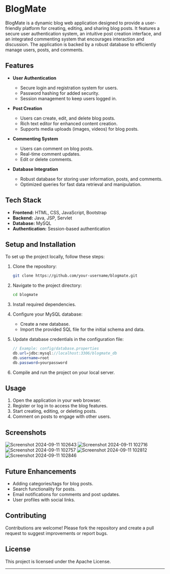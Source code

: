
# BlogMate

BlogMate is a dynamic blog web application designed to provide a user-friendly platform for creating, editing, and sharing blog posts. It features a secure user authentication system, an intuitive post creation interface, and an integrated commenting system that encourages interaction and discussion. The application is backed by a robust database to efficiently manage users, posts, and comments.

## Features

- **User Authentication**
  - Secure login and registration system for users.
  - Password hashing for added security.
  - Session management to keep users logged in.

- **Post Creation**
  - Users can create, edit, and delete blog posts.
  - Rich text editor for enhanced content creation.
  - Supports media uploads (images, videos) for blog posts.

- **Commenting System**
  - Users can comment on blog posts.
  - Real-time comment updates.
  - Edit or delete comments.

- **Database Integration**
  - Robust database for storing user information, posts, and comments.
  - Optimized queries for fast data retrieval and manipulation.

## Tech Stack

- **Frontend:** HTML, CSS, JavaScript, Bootstrap
- **Backend:** Java, JSP, Servlet
- **Database:** MySQL
- **Authentication:** Session-based authentication

## Setup and Installation

To set up the project locally, follow these steps:

1. Clone the repository:

    ```bash
    git clone https://github.com/your-username/blogmate.git
    ```

2. Navigate to the project directory:

    ```bash
    cd blogmate
    ```

3. Install required dependencies.

4. Configure your MySQL database:
    - Create a new database.
    - Import the provided SQL file for the initial schema and data.

5. Update database credentials in the configuration file:

    ```java
    // Example: config/database.properties
    db.url=jdbc:mysql://localhost:3306/blogmate_db
    db.username=root
    db.password=yourpassword
    ```

6. Compile and run the project on your local server.

## Usage

1. Open the application in your web browser.
2. Register or log in to access the blog features.
3. Start creating, editing, or deleting posts.
4. Comment on posts to engage with other users.

## Screenshots


![Screenshot 2024-09-11 102643](https://github.com/user-attachments/assets/c1f2ba01-fac1-4bc6-9cd1-02c34a066465)
![Screenshot 2024-09-11 102716](https://github.com/user-attachments/assets/145fae1b-d3d1-4d81-b1aa-134d35e56e46)
![Screenshot 2024-09-11 102757](https://github.com/user-attachments/assets/690217e0-e567-421d-bcfb-599709d3f731)
![Screenshot 2024-09-11 102812](https://github.com/user-attachments/assets/0696c19a-2692-4452-a21a-c46bca1b68d3)
![Screenshot 2024-09-11 102846](https://github.com/user-attachments/assets/73d3dcff-dbf5-436a-beee-6f18b94c67e7)

## Future Enhancements

- Adding categories/tags for blog posts.
- Search functionality for posts.
- Email notifications for comments and post updates.
- User profiles with social links.

## Contributing

Contributions are welcome! Please fork the repository and create a pull request to suggest improvements or report bugs.

## License

This project is licensed under the Apache License.

---

